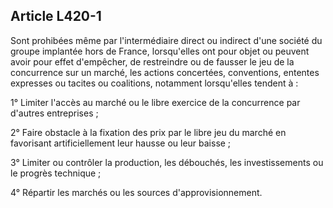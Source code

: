 Article L420-1
----
Sont prohibées même par l'intermédiaire direct ou indirect d'une société du
groupe implantée hors de France, lorsqu'elles ont pour objet ou peuvent avoir
pour effet d'empêcher, de restreindre ou de fausser le jeu de la concurrence sur
un marché, les actions concertées, conventions, ententes expresses ou tacites ou
coalitions, notamment lorsqu'elles tendent à :

1° Limiter l'accès au marché ou le libre exercice de la concurrence par d'autres
entreprises ;

2° Faire obstacle à la fixation des prix par le libre jeu du marché en
favorisant artificiellement leur hausse ou leur baisse ;

3° Limiter ou contrôler la production, les débouchés, les investissements ou le
progrès technique ;

4° Répartir les marchés ou les sources d'approvisionnement.

